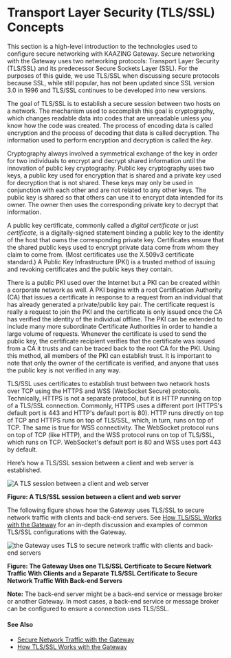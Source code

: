 Transport Layer Security (TLS/SSL) Concepts
============================================================================================

This section is a high-level introduction to the technologies used to configure secure networking with KAAZING Gateway. Secure networking with the Gateway uses two networking protocols: Transport Layer Security (TLS/SSL) and its predecessor Secure Sockets Layer (SSL). For the purposes of this guide, we use TLS/SSL when discussing secure protocols because SSL, while still popular, has not been updated since SSL version 3.0 in 1996 and TLS/SSL continues to be developed into new versions.

The goal of TLS/SSL is to establish a secure session between two hosts on a network. The mechanism used to accomplish this goal is cryptography, which changes readable data into codes that are unreadable unless you know how the code was created. The process of encoding data is called encryption and the process of decoding that data is called decryption. The information used to perform encryption and decryption is called the *key*.

Cryptography always involved a symmetrical exchange of the key in order for two individuals to encrypt and decrypt shared information until the innovation of public key cryptography. Public key cryptography uses two keys, a public key used for encryption that is shared and a private key used for decryption that is not shared. These keys may only be used in conjunction with each other and are not related to any other keys. The public key is shared so that others can use it to encrypt data intended for its owner. The owner then uses the corresponding private key to decrypt that information.

A public key certificate, commonly called a *digital certificate* or just *certificate*, is a digitally-signed statement binding a public key to the identity of the host that owns the corresponding private key. Certificates ensure that the shared public keys used to encrypt private data come from whom they claim to come from. (Most certificates use the X.509v3 certificate standard.) A Public Key Infrastructure (PKI) is a trusted method of issuing and revoking certificates and the public keys they contain.

There is a public PKI used over the Internet but a PKI can be created within a corporate network as well. A PKI begins with a root Certification Authority (CA) that issues a certificate in response to a request from an individual that has already generated a private/public key pair. The certificate request is really a request to join the PKI and the certificate is only issued once the CA has verified the identity of the individual offline. The PKI can be extended to include many more subordinate Certificate Authorities in order to handle a large volume of requests. Whenever the certificate is used to send the public key, the certificate recipient verifies that the certificate was issued from a CA it trusts and can be traced back to the root CA for the PKI. Using this method, all members of the PKI can establish trust. It is important to note that only the owner of the certificate is verified, and anyone that uses the public key is not verified in any way.

TLS/SSL uses certificates to establish trust between two network hosts over TCP using the HTTPS and WSS (WebSocket Secure) protocols. Technically, HTTPS is not a separate protocol, but it is HTTP running on top of a TLS/SSL connection. Commonly, HTTPS uses a different port (HTTPS's default port is 443 and HTTP's default port is 80). HTTP runs directly on top of TCP and HTTPS runs on top of TLS/SSL, which, in turn, runs on top of TCP. The same is true for WSS connectivity. The WebSocket protocol runs on top of TCP (like HTTP), and the WSS protocol runs on top of TLS/SSL, which runs on TCP. WebSocket's default port is 80 and WSS uses port 443 by default.

Here’s how a TLS/SSL session between a client and web server is established.

![A TLS session between a client and web server](../images/f-TLS-client-server.jpg)

**Figure: A TLS/SSL session between a client and web server**

The following figure shows how the Gateway uses TLS/SSL to secure network traffic with clients and back-end servers. See [How TLS/SSL Works with the Gateway](u_tls_works.md) for an in-depth discussion and examples of common TLS/SSL configurations with the Gateway.

![the Gateway uses TLS to secure network traffic with clients and back-end servers](../images/f-TLS-client-gateway-server.jpg)

**Figure: The Gateway Uses one TLS/SSL Certificate to Secure Network Traffic With Clients and a Separate TLS/SSL Certificate to Secure Network Traffic With Back-end Servers**

**Note:** The back-end server might be a back-end service or message broker or another Gateway. In most cases, a back-end service or message broker can be configured to ensure a connection uses TLS/SSL.

#### See Also

-   [Secure Network Traffic with the Gateway](o_tls.md)
-   [How TLS/SSL Works with the Gateway](u_tls_works.md)
